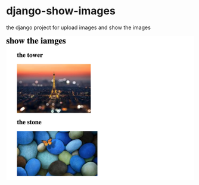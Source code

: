 # django-show-images


the django project for upload images and show the images


![the homepages shows](https://github.com/duoduolee/github-photo/blob/master/001.png)



